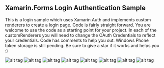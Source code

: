 ## Xamarin.Forms Login Authentication Sample
This is a login sample which uses Xamarin.Auth and implements custom renderers to create a login page. 
Code is fairly straight forward. You are welcome to use the code as a starting point for your project. In each of the customRenderers
you will need to change the OAuth Credentials to reflect your credentials. Code has comments to help you out. Windows Phone token storage is still pending.
Be sure to give a star if it works and helps you :) 

![alt tag](https://cloud.githubusercontent.com/assets/5509813/8562470/2461185e-24f8-11e5-9c1f-38d4afa9da1a.png)
![alt tag](https://cloud.githubusercontent.com/assets/5509813/8562463/1c0077b8-24f8-11e5-90ff-78ca0d6d09fb.png)
![alt tag](https://cloud.githubusercontent.com/assets/5509813/8562465/1e2b7e3e-24f8-11e5-8155-92658d379e92.png)
![alt tag](https://cloud.githubusercontent.com/assets/5509813/8562468/20ccf992-24f8-11e5-8710-af61de65beca.png)
![alt tag](https://cloud.githubusercontent.com/assets/5509813/8562508/8a5f5e4a-24f8-11e5-8fb7-7f73a2dd7e57.png)
![alt tag](https://cloud.githubusercontent.com/assets/5509813/8562509/8c6716d8-24f8-11e5-9235-139f2bc81503.png)
![alt tag](https://cloud.githubusercontent.com/assets/5509813/8562507/86508c02-24f8-11e5-9bf5-1c8c9ddde9df.png)
![alt tag](https://cloud.githubusercontent.com/assets/5509813/8562506/83c4b350-24f8-11e5-9e34-c1b6364f426e.png)
